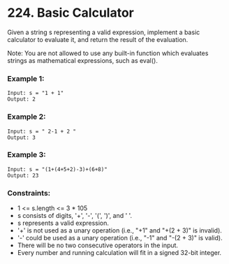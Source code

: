 # 224. Basic Calculator

Given a string s representing a valid expression, implement a basic calculator to evaluate it, and return the result of the evaluation.

Note: You are not allowed to use any built-in function which evaluates strings as mathematical expressions, such as eval().

### Example 1:

```
Input: s = "1 + 1"
Output: 2
```

### Example 2:

```
Input: s = " 2-1 + 2 "
Output: 3
```

### Example 3:

```
Input: s = "(1+(4+5+2)-3)+(6+8)"
Output: 23
```

### Constraints:

* 1 <= s.length <= 3 * 105
* s consists of digits, '+', '-', '(', ')', and ' '.
* s represents a valid expression.
* '+' is not used as a unary operation (i.e., "+1" and "+(2 + 3)" is invalid).
* '-' could be used as a unary operation (i.e., "-1" and "-(2 + 3)" is valid).
* There will be no two consecutive operators in the input.
* Every number and running calculation will fit in a signed 32-bit integer.